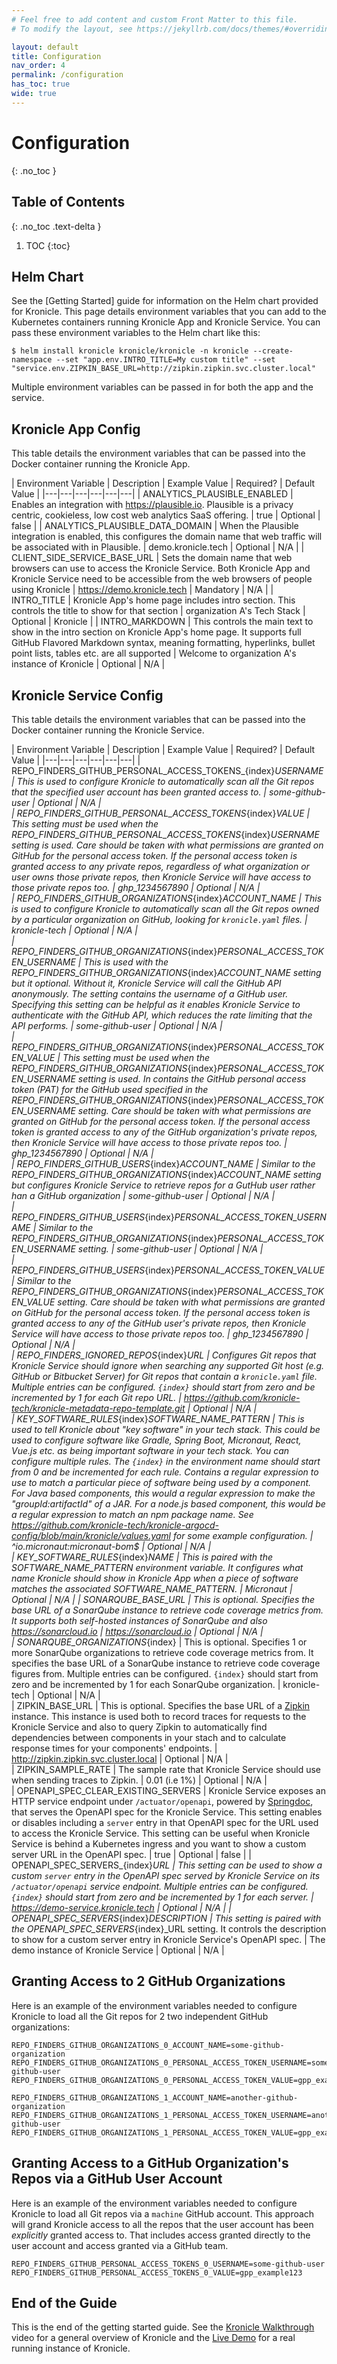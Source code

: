 ```yaml
---
# Feel free to add content and custom Front Matter to this file.
# To modify the layout, see https://jekyllrb.com/docs/themes/#overriding-theme-defaults

layout: default
title: Configuration
nav_order: 4
permalink: /configuration
has_toc: true
wide: true
---
```


# Configuration
{: .no_toc }


## Table of Contents
{: .no_toc .text-delta }

1. TOC
{:toc}


## Helm Chart

See the [Getting Started] guide for information on the Helm chart provided for Kronicle.  This page details environment
variables that you can add to the Kubernetes containers running Kronicle App and Kronicle Service.  You can pass these
environment variables to the Helm chart like this: 

```shell
$ helm install kronicle kronicle/kronicle -n kronicle --create-namespace --set "app.env.INTRO_TITLE=My custom title" --set "service.env.ZIPKIN_BASE_URL=http://zipkin.zipkin.svc.cluster.local"
```

Multiple environment variables can be passed in for both the app and the service.  


## Kronicle App Config

This table details the environment variables that can be passed into the Docker container running the Kronicle App.  

| Environment Variable | Description | Example Value | Required? | Default Value |
|---|---|---|---|---|---|
| ANALYTICS_PLAUSIBLE_ENABLED | Enables an integration with https://plausible.io.  Plausible is a privacy centric, cookieless, low cost web analytics SaaS offering. | true | Optional | false |
| ANALYTICS_PLAUSIBLE_DATA_DOMAIN | When the Plausible integration is enabled, this configures the domain name that web traffic will be associated with in Plausible. | demo.kronicle.tech | Optional | N/A |
| CLIENT_SIDE_SERVICE_BASE_URL | Sets the domain name that web browsers can use to access the Kronicle Service.  Both Kronicle App and Kronicle Service need to be accessible from the web browsers of people using Kronicle | https://demo.kronicle.tech | Mandatory | N/A |
| INTRO_TITLE | Kronicle App's home page includes intro section.  This controls the title to show for that section | organization A's Tech Stack | Optional | Kronicle |
| INTRO_MARKDOWN | This controls the main text to show in the intro section on Kronicle App's home page.  It supports full GitHub Flavored Markdown syntax, meaning formatting, hyperlinks, bullet point lists, tables etc. are all supported | Welcome to organization A's instance of Kronicle | Optional | N/A |


## Kronicle Service Config

This table details the environment variables that can be passed into the Docker container running the Kronicle Service.

| Environment Variable | Description | Example Value | Required? | Default Value |
|---|---|---|---|---|---|
| REPO_FINDERS_GITHUB_PERSONAL_ACCESS_TOKENS_{index}_USERNAME | This is used to configure Kronicle to automatically scan all the Git repos that the specified user account has been granted access to.  | some-github-user | Optional | N/A |   
| REPO_FINDERS_GITHUB_PERSONAL_ACCESS_TOKENS_{index}_VALUE | This setting must be used when the REPO_FINDERS_GITHUB_PERSONAL_ACCESS_TOKENS_{index}_USERNAME setting is used.  Care should be taken with what permissions are granted on GitHub for the personal access token.  If the personal access token is granted access to any private repos, regardless of what organization or user owns those private repos, then Kronicle Service will have access to those private repos too.  | ghp_1234567890 | Optional | N/A |   
| REPO_FINDERS_GITHUB_ORGANIZATIONS_{index}_ACCOUNT_NAME | This is used to configure Kronicle to automatically scan all the Git repos owned by a particular organization on GitHub, looking for `kronicle.yaml` files.  | kronicle-tech | Optional | N/A |   
| REPO_FINDERS_GITHUB_ORGANIZATIONS_{index}_PERSONAL_ACCESS_TOKEN_USERNAME | This is used with the REPO_FINDERS_GITHUB_ORGANIZATIONS_{index}_ACCOUNT_NAME setting but it optional.  Without it, Kronicle Service will call the GitHub API anonymously.  The setting contains the username of a GitHub user.  Specifying this setting can be helpful as it enables Kronicle Service to authenticate with the GitHub API, which reduces the rate limiting that the API performs.  | some-github-user | Optional | N/A |   
| REPO_FINDERS_GITHUB_ORGANIZATIONS_{index}_PERSONAL_ACCESS_TOKEN_VALUE | This setting must be used when the REPO_FINDERS_GITHUB_ORGANIZATIONS_{index}_PERSONAL_ACCESS_TOKEN_USERNAME setting is used.  In contains the GitHub personal access token (PAT) for the GitHub used specified in the REPO_FINDERS_GITHUB_ORGANIZATIONS_{index}_PERSONAL_ACCESS_TOKEN_USERNAME setting.  Care should be taken with what permissions are granted on GitHub for the personal access token.  If the personal access token is granted access to any of the GitHub organization's private repos, then Kronicle Service will have access to those private repos too.  | ghp_1234567890 | Optional | N/A |   
| REPO_FINDERS_GITHUB_USERS_{index}_ACCOUNT_NAME | Similar to the REPO_FINDERS_GITHUB_ORGANIZATIONS_{index}_ACCOUNT_NAME setting but configures Kronicle Service to retrieve repos for a GutHub user rather han a GitHub organization | some-github-user | Optional | N/A |   
| REPO_FINDERS_GITHUB_USERS_{index}_PERSONAL_ACCESS_TOKEN_USERNAME | Similar to the REPO_FINDERS_GITHUB_ORGANIZATIONS_{index}_PERSONAL_ACCESS_TOKEN_USERNAME setting.  | some-github-user | Optional | N/A |   
| REPO_FINDERS_GITHUB_USERS_{index}_PERSONAL_ACCESS_TOKEN_VALUE | Similar to the REPO_FINDERS_GITHUB_ORGANIZATIONS_{index}_PERSONAL_ACCESS_TOKEN_VALUE setting.  Care should be taken with what permissions are granted on GitHub for the personal access token.  If the personal access token is granted access to any of the GitHub user's private repos, then Kronicle Service will have access to those private repos too.  | ghp_1234567890 | Optional | N/A |   
| REPO_FINDERS_IGNORED_REPOS_{index}_URL | Configures Git repos that Kronicle Service should ignore when searching any supported Git host (e.g. GitHub or Bitbucket Server) for Git repos that contain a `kronicle.yaml` file.  Multiple entries can be configured.  `{index}` should start from zero and be incremented by 1 for each Git repo URL.  | https://github.com/kronicle-tech/kronicle-metadata-repo-template.git | Optional | N/A |   
| KEY_SOFTWARE_RULES_{index}_SOFTWARE_NAME_PATTERN | This is used to tell Kronicle about "key software" in your tech stack.  This could be used to configure software like Gradle, Spring Boot, Micronaut, React, Vue.js etc. as being important software in your tech stack.  You can configure multiple rules.  The `{index}` in the environment name should start from 0 and be incremented for each rule.  Contains a regular expression to use to match a particular piece of software being used by a component.  For Java based components, this would a regular expression to make the "groupId:artifactId" of a JAR.  For a node.js based component, this would be a regular expression to match an npm package name.  See https://github.com/kronicle-tech/kronicle-argocd-config/blob/main/kronicle/values.yaml for some example configuration.  | ^io.micronaut:micronaut-bom$ | Optional | N/A |   
| KEY_SOFTWARE_RULES_{index}_NAME | This is paired with the SOFTWARE_NAME_PATTERN environment variable.  It configures what name Kronicle should show in Kronicle App when a piece of software matches the associated SOFTWARE_NAME_PATTERN.  | Micronaut | Optional | N/A |
| SONARQUBE_BASE_URL | This is optional.  Specifies the base URL of a SonarQube instance to retrieve code coverage metrics from.  It supports both self-hosted instances of SonarQube and also https://sonarcloud.io | https://sonarcloud.io | Optional | N/A |   
| SONARQUBE_ORGANIZATIONS_{index} | This is optional.  Specifies 1 or more SonarQube organizations to retrieve code coverage metrics from.  It specifies the base URL of a SonarQube instance to retrieve code coverage figures from.  Multiple entries can be configured.  `{index}` should start from zero and be incremented by 1 for each SonarQube organization.  | kronicle-tech | Optional | N/A |   
| ZIPKIN_BASE_URL | This is optional.  Specifies the base URL of a [Zipkin](http://zipkin.io) instance.  This instance is used both to record traces for requests to the Kronicle Service and also to query Zipkin to automatically find dependencies between components in your stach and to calculate response times for your components' endpoints.  | http://zipkin.zipkin.svc.cluster.local | Optional | N/A |   
| ZIPKIN_SAMPLE_RATE | The sample rate that Kronicle Service should use when sending traces to Zipkin.  | 0.01 (i.e 1%) | Optional | N/A |   
| OPENAPI_SPEC_CLEAR_EXISTING_SERVERS | Kronicle Service exposes an HTTP service endpoint under `/actuator/openapi`, powered by [Springdoc](https://springdoc.org), that serves the OpenAPI spec for the Kronicle Service.  This setting enables or disables including a `server` entry in that OpenAPI spec for the URL used to access the Kronicle Service.  This setting can be useful when Kronicle Service is behind a Kubernetes ingress and you want to show a custom server URL in the OpenAPI spec. | true | Optional | false |
| OPENAPI_SPEC_SERVERS_{index}_URL | This setting can be used to show a custom `server` entry in the OpenAPI spec served by Kronicle Service on its `/actuator/openapi` service endpoint.  Multiple entries can be configured.  `{index}` should start from zero and be incremented by 1 for each server.  | https://demo-service.kronicle.tech | Optional | N/A |
| OPENAPI_SPEC_SERVERS_{index}_DESCRIPTION | This setting is paired with the OPENAPI_SPEC_SERVERS_{index}_URL setting.  It controls the description to show for a custom server entry in Kronicle Service's OpenAPI spec.  | The demo instance of Kronicle Service | Optional | N/A |

## Granting Access to 2 GitHub Organizations

Here is an example of the environment variables needed to configure Kronicle to load all the Git repos for 2 two
independent GitHub organizations:

```shell
REPO_FINDERS_GITHUB_ORGANIZATIONS_0_ACCOUNT_NAME=some-github-organization
REPO_FINDERS_GITHUB_ORGANIZATIONS_0_PERSONAL_ACCESS_TOKEN_USERNAME=some-github-user
REPO_FINDERS_GITHUB_ORGANIZATIONS_0_PERSONAL_ACCESS_TOKEN_VALUE=gpp_example123

REPO_FINDERS_GITHUB_ORGANIZATIONS_1_ACCOUNT_NAME=another-github-organization
REPO_FINDERS_GITHUB_ORGANIZATIONS_1_PERSONAL_ACCESS_TOKEN_USERNAME=another-github-user
REPO_FINDERS_GITHUB_ORGANIZATIONS_1_PERSONAL_ACCESS_TOKEN_VALUE=gpp_example456
```

## Granting Access to a GitHub Organization's Repos via a GitHub User Account

Here is an example of the environment variables needed to configure Kronicle to load all Git repos via a `machine` 
GitHub account.  This approach will grand Kronicle access to all the repos that the user account has been 
_explicitly_ granted access to.  That includes access granted directly to the user account and access granted via a
GitHub team.  

```shell
REPO_FINDERS_GITHUB_PERSONAL_ACCESS_TOKENS_0_USERNAME=some-github-user
REPO_FINDERS_GITHUB_PERSONAL_ACCESS_TOKENS_0_VALUE=gpp_example123
```


## End of the Guide

This is the end of the getting started guide.  See the [Kronicle Walkthrough](https://youtu.be/xNvoxBmMQdk) video for
a general overview of Kronicle and the [Live Demo](http://demo.kronicle.tech) for a real running instance of Kronicle.
